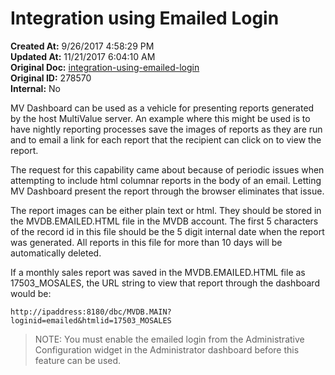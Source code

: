 # Integration using Emailed Login

<PageHeader />

**Created At:** 9/26/2017 4:58:29 PM  
**Updated At:** 11/21/2017 6:04:10 AM  
**Original Doc:** [integration-using-emailed-login](https://docs.zumasys.com/36577-mv-dashboard/integration-using-emailed-login)  
**Original ID:** 278570  
**Internal:** No  


MV Dashboard can be used as a vehicle for presenting reports generated by the host MultiValue server. An example where this might be used is to have nightly reporting processes save the images of reports as they are run and to email a link for each report that the recipient can click on to view the report.

The request for this capability came about because of periodic issues when attempting to include html columnar reports in the body of an email. Letting MV Dashboard present the report through the browser eliminates that issue.

The report images can be either plain text or html. They should be stored in the MVDB.EMAILED.HTML file in the MVDB account. The first 5 characters of the record id in this file should be the 5 digit internal date when the report was generated. All reports in this file for more than 10 days will be automatically deleted.

If a monthly sales report was saved in the MVDB.EMAILED.HTML file as 17503\_MOSALES, the URL string to view that report through the dashboard would be:

```
http://ipaddress:8180/dbc/MVDB.MAIN?loginid=emailed&htmlid=17503_MOSALES 
```




> NOTE: You must enable the emailed login from the Administrative Configuration widget in the Administrator dashboard before this feature can be used.

